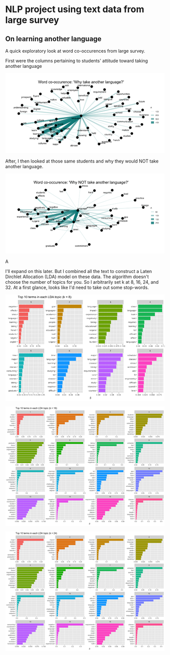 # NLP project using text data from large survey 
## On learning another language 

A quick exploratory look at word co-occurences from large survey. 

First were the columns pertaining to students' attitude toward taking another language
<p align="center">
  <img src="images/Reasons to take a language.png">
</p>


After, I then looked at those same students and why they would NOT take another language. 


<p align="center">
  <img src="images/Reasons to NOT take a language.png">
</p>A




I'll expand on this later. But I combined all the text to construct a Laten Dirchlet Allocation (LDA) model on these data. The algorithm doesn't choose the number of topics for you. So I arbitrarily set k at 8, 16, 24, and 32. At a first glance, looks like I'd need to take out some stop-words. 

<p align="center">
  <img src="images/Top 10 terms in each LDA topic(k = 8).png">
</p>

<p align="center">
  <img src="images/Top 10 terms in each LDA topic(k = 16).png">
</p>


<p align="center">
  <img src="images/Top 10 terms in each LDA topic(k = 24).png">
</p>
